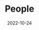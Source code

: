---
title: People
date: 2022-10-24

type: landing

sections:
  - block: people
    content:
      title: <p>InCLow Group Members <br> <font size="5"> Appreciation to <a href="https://www.linkedin.com/in/maria-pilar-uribe-silva"> Maria Pilar Uribe-Silva </a> for the wonderful portraits! </font> </p>

      # Choose which groups/teams of users to display.
      #   Edit `user_groups` in each user's profile to add them to one or more of these groups.
      user_groups:
          # - Principal Investigators
          # - Researchers
          - Senior Members
          - PhDs
          - Visitors
          - Alumni
      sort_by: Params.year
      sort_ascending: False
    design:
      show_interests: false
      show_role: true
      show_social: true
---